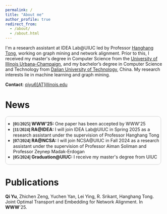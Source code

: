 ```yaml
---
permalink: /
title: "About me"
author_profile: true
redirect_from: 
  - /about/
  - /about.html
---
```


I'm a research assistant at IDEA Lab@UIUC led by Professor [Hanghang Tong](http://tonghanghang.org), working on graph mining and network alignment. Prior to this, I received my master's degree in Computer Science from the [University of Illinois Urbana-Champaign](https://illinois.edu), and my bachelor’s degree in Computer Science and Technology from [Dalian University of Technology](https://www.dlut.edu.cn), China. My research interests lie in machine learning and graph mining.
<!-- This is the front page of a website that is powered by the [Academic Pages template](https://github.com/academicpages/academicpages.github.io) and hosted on GitHub pages. [GitHub pages](https://pages.github.com) is a free service in which websites are built and hosted from code and data stored in a GitHub repository, automatically updating when a new commit is made to the repository. This template was forked from the [Minimal Mistakes Jekyll Theme](https://mmistakes.github.io/minimal-mistakes/) created by Michael Rose, and then extended to support the kinds of content that academics have: publications, talks, teaching, a portfolio, blog posts, and a dynamically-generated CV. You can fork [this template](https://github.com/academicpages/academicpages.github.io) right now, modify the configuration and markdown files, add your own PDFs and other content, and have your own site for free, with no ads! -->

**Contact**: [qiyu6[AT]illinois.edu](mailto:qiyu6@illinois.edu)

News
======
<div class='news-container' style="max-height: 300px; overflow: auto; border: 1px solid #ccc; border-radius: 10px; margin: 10px 10px 1.3em 0;">
  <style>
    .news-container::-webkit-scrollbar {
      display: none;
    }
    .time {
      font-family: Consolas;
    }
  </style>
  <ul>
    <li><strong class='time'>[01/2025]</strong><b> WWW'25: </b> One paper has been accepted by WWW'25</li>
    <li><strong class='time'>[11/2024]</strong><b> RA@IDEA: </b> I will join IDEA Lab@UIUC in Spring 2025 as a research assistant under the supervision of Professor Hanghang Tong</li>
    <li><strong class='time'>[07/2024]</strong><b> RA@NCSA: </b> I will join NCSA@UIUC in Fall 2024 as a research assistant under the supervision of Professor Aiman Soliman and Professor Zeynep Madak-Erdogan</li>
    <li><strong class='time'>[05/2024]</strong><b> Graduation@UIUC: </b>I receive my master's degree from UIUC</li>
  </ul>
</div>

Publications
======
**Qi Yu**, Zhichen Zeng, Yuchen Yan, Lei Ying, R. Srikant, Hanghang Tong. Joint Optimal Transport and Embedding for Network Alignment. In **WWW**'25.


